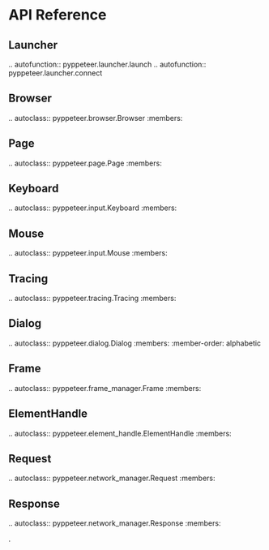 API Reference
=============

Launcher
--------

.. autofunction:: pyppeteer.launcher.launch
.. autofunction:: pyppeteer.launcher.connect

Browser
-------

.. autoclass:: pyppeteer.browser.Browser
   :members:


Page
----

.. autoclass:: pyppeteer.page.Page
   :members:

Keyboard
--------

.. autoclass:: pyppeteer.input.Keyboard
   :members:

Mouse
-----

.. autoclass:: pyppeteer.input.Mouse
   :members:

Tracing
-------

.. autoclass:: pyppeteer.tracing.Tracing
   :members:

Dialog
------

.. autoclass:: pyppeteer.dialog.Dialog
   :members:
   :member-order: alphabetic

Frame
-----

.. autoclass:: pyppeteer.frame_manager.Frame
   :members:

ElementHandle
-------------

.. autoclass:: pyppeteer.element_handle.ElementHandle
   :members:

Request
-------

.. autoclass:: pyppeteer.network_manager.Request
   :members:

Response
--------

.. autoclass:: pyppeteer.network_manager.Response
   :members:

.
